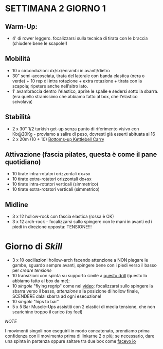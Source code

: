# SETTIMANA 2 GIORNO 1

## Warm-Up:

 * 4' di rower leggero. focalizzarsi sulla tecnica di tirata con le braccia (chiudere bene le scapole!)

## Mobilità

 * 10 x circonduzioni dx/sx/enrambi in avanti/dietro 
 * 30" semi-accosciata, tirata del laterale con banda elastica (nera o verde) + 10 rep di intra rotazione + extra rotazione + tirata con la scapola; ripetere anche nell'altro lato.
 * 1' avambraccia dentro l'elastico, aprire le spalle e sedersi sotto la sbarra. (era quello stranissimo che abbiamo fatto al box, che l'elastico scivolava)


## Stabilità

 * 2 x 30" 1/2 turkish get-up senza punto di riferimento visivo con Kb@20Kg - proviamo a salire di peso, dovresti già esserti abituata ai 16
 * 2 x 20m (10 + 10) [Bottoms-up Kettlebell Carry](https://www.youtube.com/watch?v=UpBzi0HIdAI)

## Attivazione (fascia pilates, questa è come il pane quotidiano)

 * 10 tirate intra-rotatori orizzontali dx+sx
 * 10 tirate extra-rotatori orizzontali dx+sx
 * 10 tirate intra-rotatori verticali (simmetrico)
 * 10 tirate extra-rotatori verticali (simmetrico)

## Midline

 * 3 x 12 hollow-rock con fascia elastica (rossa è OK)
 * 3 x 12 arch-rock - focalizzarsi sullo spingere con le mani in avanti ed i piedi in direzione opposta: TENSIONE!!!

 # Giorno di _Skill_

 * 3 x 10 oscillazioni hollow-arch facendo attenzione a NON piegare le gambe, sguardo sempre avanti, spingere bene con i piedi verso il basso per _creare tensione_
 * 10 transizioni con spinta su supporto simile a [questo drill](https://www.instagram.com/p/BmHGfTXFQya/) (questo lo abbiamo fatto al box da me);
 * 10 _singole_ "flying regrip" come nel [video](https://www.instagram.com/p/BulqNSigchr/): focalizzarsi sullo spingere la sbarra verso il basso, _attenzione_ alla posizione di hollow finale, SCENDERE dalal sbarra ad ogni esecuzione!
 * 10 _singole_ "hips to bar"
 * 5 x 5 Bar Muscle-Ups assistiti con 2 elastici di media tensione, che non scarichino troppo il carico (by feel) 

*NOTE*

I movimenti singoli non eseguirli in modo concatenato, prendiamo prima confidenza con il movimento prima di linkarne 2 o più; se necessario, dare una spinta in partenza oppure saltare tra due box come [facevo io](https://www.instagram.com/p/BWvi9MLF4Lm/)
